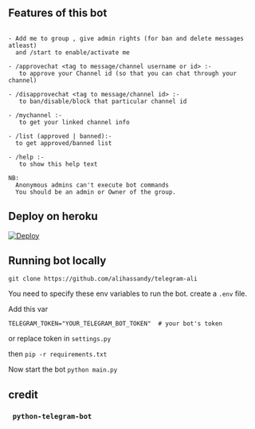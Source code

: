 ## Features of this bot
```

- Add me to group , give admin rights (for ban and delete messages atleast)
  and /start to enable/activate me

- /approvechat <tag to message/channel username or id> :-
   to approve your Channel id (so that you can chat through your channel)

- /disapprovechat <tag to message/channel id> :-
   to ban/disable/block that particular channel id

- /mychannel :- 
   to get your linked channel info

- /list (approved | banned):-
  to get approved/banned list 

- /help :-
   to show this help text

NB:  
  Anonymous admins can't execute bot commands
  You should be an admin or Owner of the group.
```
## Deploy on heroku

[![Deploy](https://www.herokucdn.com/deploy/button.svg)](https://heroku.com/deploy)

## Running bot locally
```
git clone https://github.com/alihassandy/telegram-ali
```

You need to specify these env variables to run the bot. create a `.env` file.

Add this var 
```
TELEGRAM_TOKEN="YOUR_TELEGRAM_BOT_TOKEN"  # your bot's token
```
or replace token in `settings.py`

then `pip -r requirements.txt`

Now start the bot
`python main.py`



## credit

### ``` python-telegram-bot```

